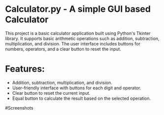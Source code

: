 # Calculator.py - A simple GUI based Calculator
This project is a basic calculator application built using Python's Tkinter library. It supports basic arithmetic operations such as addition, subtraction, multiplication, and division. The user interface includes buttons for numbers, operators, and a clear button to reset the input.

# Features:
- Addition, subtraction, multiplication, and division.
- User-friendly interface with buttons for each digit and operator.
- Clear button to reset the current input.
- Equal button to calculate the result based on the selected operation.

#Screenshots

